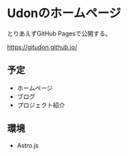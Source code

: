 # Udonのホームページ

とりあえずGitHub Pagesで公開する。

https://gitudon.github.io/

## 予定

- ホームページ
- ブログ
- プロジェクト紹介

## 環境

- Astro.js

